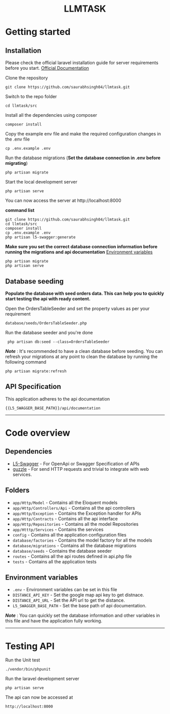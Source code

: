 # <p align="center">LLMTASK</p>
# Getting started

## Installation

Please check the official laravel installation guide for server requirements before you start. [Official Documentation](https://laravel.com/docs/6.x/installation#installation)


Clone the repository

    git clone https://github.com/saurabhsingh04/llmtask.git

Switch to the repo folder

    cd llmtask/src

Install all the dependencies using composer

    composer install

Copy the example env file and make the required configuration changes in the .env file

    cp .env.example .env

Run the database migrations (**Set the database connection in .env before migrating**)

    php artisan migrate

Start the local development server

    php artisan serve

You can now access the server at http://localhost:8000

**command list**

    git clone https://github.com/saurabhsingh04/llmtask.git
    cd llmtask/src
    composer install
    cp .env.example .env
	php artisan l5-swagger:generate
**Make sure you set the correct database connection information before running the migrations and api documentation** [Environment variables](#environment-variables)

    php artisan migrate
    php artisan serve

## Database seeding

**Populate the database with seed orders data. This can help you to quickly start testing the api with ready content.**

Open the OrdersTableSeeder and set the property values as per your requirement

    database/seeds/OrdersTableSeeder.php

Run the database seeder and you're done

     php artisan db:seed --class=OrdersTableSeeder

***Note*** : It's recommended to have a clean database before seeding. You can refresh your migrations at any point to clean the database by running the following command

    php artisan migrate:refresh

## API Specification

This application adheres to the api documentation

	{{L5_SWAGGER_BASE_PATH}}/api/documentation

----------

# Code overview

## Dependencies

- [L5-Swagger](https://github.com/DarkaOnLine/L5-Swagger) - For OpenApi or Swagger Specification of APIs
- [guzzle](https://github.com/guzzle/guzzle) - For send HTTP requests and trivial to integrate with web services.

## Folders

- `app/Http/Model` - Contains all the Eloquent models
- `app/Http/Controllers/Api` - Contains all the api controllers
- `app/Http/Exception` - Contains the Exception handler for APIs
- `app/Http/Contracts` - Contains all the api interface
- `app/Http/Repositories` - Contains all the model Repositories
- `app/Htttp/Services` - Contains the services
- `config` - Contains all the application configuration files
- `database/factories` - Contains the model factory for all the models
- `database/migrations` - Contains all the database migrations
- `database/seeds` - Contains the database seeder
- `routes` - Contains all the api routes defined in api.php file
- `tests` - Contains all the application tests

## Environment variables

- `.env` - Environment variables can be set in this file
- `DISTANCE_API_KEY` - Set the google map api key to get distnace.
- `DISTANCE_API_URL` - Set the API url to get the distance.
- `L5_SWAGGER_BASE_PATH` - Set the base path of api documentation.

***Note*** : You can quickly set the database information and other variables in this file and have the application fully working.

----------

# Testing API
Run the Unit test

	./vendor/bin/phpunit

Run the laravel development server

    php artisan serve

The api can now be accessed at

    http://localhost:8000